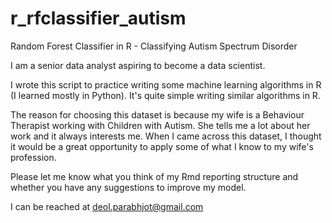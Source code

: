 # r_rfclassifier_autism
Random Forest Classifier in R - Classifying Autism Spectrum Disorder

I am a senior data analyst aspiring to become a data scientist.  

I wrote this script to practice writing some machine learning algorithms in R (I learned mostly in Python). It's quite simple writing similar algorithms in R. 

The reason for choosing this dataset is because my wife is a Behaviour Therapist working with Children with Autism. She tells me a lot about her work and it always interests me. When I came across this dataset, I thought it would be a great opportunity to apply some of what I know to my wife's profession.  

Please let me know what you think of my Rmd reporting structure and whether you have any suggestions to improve my model.

I can be reached at deol.parabhjot@gmail.com 
